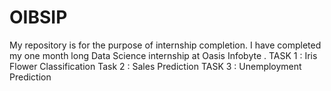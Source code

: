 # OIBSIP
My repository is for the purpose of internship completion.
I have completed my one month long Data Science internship at Oasis Infobyte .
TASK 1 : Iris Flower Classification
Task 2 : Sales Prediction
TASK 3 : Unemployment Prediction





